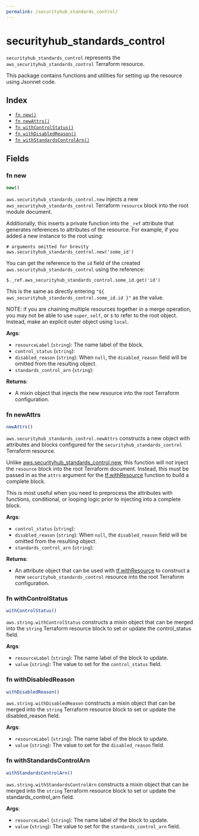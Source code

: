 ```yaml
---
permalink: /securityhub_standards_control/
---
```


# securityhub_standards_control

`securityhub_standards_control` represents the `aws_securityhub_standards_control` Terraform resource.



This package contains functions and utilities for setting up the resource using Jsonnet code.


## Index

* [`fn new()`](#fn-new)
* [`fn newAttrs()`](#fn-newattrs)
* [`fn withControlStatus()`](#fn-withcontrolstatus)
* [`fn withDisabledReason()`](#fn-withdisabledreason)
* [`fn withStandardsControlArn()`](#fn-withstandardscontrolarn)

## Fields

### fn new

```ts
new()
```


`aws.securityhub_standards_control.new` injects a new `aws_securityhub_standards_control` Terraform `resource`
block into the root module document.

Additionally, this inserts a private function into the `_ref` attribute that generates references to attributes of the
resource. For example, if you added a new instance to the root using:

    # arguments omitted for brevity
    aws.securityhub_standards_control.new('some_id')

You can get the reference to the `id` field of the created `aws.securityhub_standards_control` using the reference:

    $._ref.aws_securityhub_standards_control.some_id.get('id')

This is the same as directly entering `"${ aws_securityhub_standards_control.some_id.id }"` as the value.

NOTE: if you are chaining multiple resources together in a merge operation, you may not be able to use `super`, `self`,
or `$` to refer to the root object. Instead, make an explicit outer object using `local`.

**Args**:
  - `resourceLabel` (`string`): The name label of the block.
  - `control_status` (`string`): 
  - `disabled_reason` (`string`):  When `null`, the `disabled_reason` field will be omitted from the resulting object.
  - `standards_control_arn` (`string`): 

**Returns**:
- A mixin object that injects the new resource into the root Terraform configuration.


### fn newAttrs

```ts
newAttrs()
```


`aws.securityhub_standards_control.newAttrs` constructs a new object with attributes and blocks configured for the `securityhub_standards_control`
Terraform resource.

Unlike [aws.securityhub_standards_control.new](#fn-securityhub_standards_controlnew), this function will not inject the `resource`
block into the root Terraform document. Instead, this must be passed in as the `attrs` argument for the
[tf.withResource](https://github.com/tf-libsonnet/core/tree/main/docs#fn-withresource) function to build a complete block.

This is most useful when you need to preprocess the attributes with functions, conditional, or looping logic prior to
injecting into a complete block.

**Args**:
  - `control_status` (`string`): 
  - `disabled_reason` (`string`):  When `null`, the `disabled_reason` field will be omitted from the resulting object.
  - `standards_control_arn` (`string`): 

**Returns**:
  - An attribute object that can be used with [tf.withResource](https://github.com/tf-libsonnet/core/tree/main/docs#fn-withresource) to construct a new `securityhub_standards_control` resource into the root Terraform configuration.


### fn withControlStatus

```ts
withControlStatus()
```

`aws.string.withControlStatus` constructs a mixin object that can be merged into the `string`
Terraform resource block to set or update the control_status field.



**Args**:
  - `resourceLabel` (`string`): The name label of the block to update.
  - `value` (`string`): The value to set for the `control_status` field.


### fn withDisabledReason

```ts
withDisabledReason()
```

`aws.string.withDisabledReason` constructs a mixin object that can be merged into the `string`
Terraform resource block to set or update the disabled_reason field.



**Args**:
  - `resourceLabel` (`string`): The name label of the block to update.
  - `value` (`string`): The value to set for the `disabled_reason` field.


### fn withStandardsControlArn

```ts
withStandardsControlArn()
```

`aws.string.withStandardsControlArn` constructs a mixin object that can be merged into the `string`
Terraform resource block to set or update the standards_control_arn field.



**Args**:
  - `resourceLabel` (`string`): The name label of the block to update.
  - `value` (`string`): The value to set for the `standards_control_arn` field.
